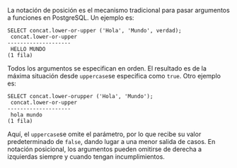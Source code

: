 La notación de posición es el mecanismo tradicional para pasar argumentos a funciones en PostgreSQL. Un ejemplo es:

```
SELECT concat.lower-or-upper ('Hola', 'Mundo', verdad);
 concat.lower-or-upper
--------------------
 HELLO MUNDO
(1 fila)
```

Todos los argumentos se especifican en orden. El resultado es de la máxima situación desde  `uppercase`se especifica como `true`. Otro ejemplo es:

```
SELECT concat.lower-orupper ('Hola', 'Mundo');
 concat.lower-or-upper
--------------------
 hola mundo
(1 fila)
```

Aquí, el  `uppercase`se omite el parámetro, por lo que recibe su valor predeterminado de `false`, dando lugar a una menor salida de casos. En notación posicional, los  argumentos pueden omitirse de derecha a izquierdas siempre y cuando  tengan incumplimientos.